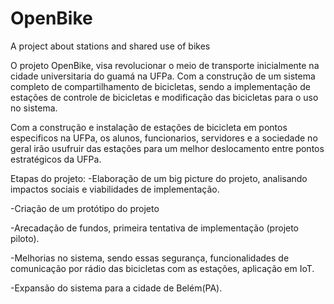 # OpenBike
A project about stations and shared use of bikes

O projeto OpenBike, visa revolucionar o meio de transporte inicialmente na cidade universitaria do guamá na UFPa. Com a construção de um sistema completo de compartilhamento de bicicletas, sendo a implementação de estações de controle de bicicletas e modificação das bicicletas para o uso no sistema.

Com a construção e instalação de estações de bicicleta em pontos especificos na UFPa, os alunos, funcionarios, servidores e a sociedade no geral irão usufruir das estações para um melhor deslocamento entre pontos estratégicos da UFPa.

Etapas do projeto:
-Elaboração de um big picture do projeto, analisando impactos sociais e viabilidades de implementação. 

-Criação de um protótipo do projeto

-Arecadação de fundos, primeira tentativa de implementação (projeto piloto).

-Melhorias no sistema, sendo essas segurança, funcionalidades de comunicação por rádio das bicicletas com as estações, aplicação em IoT.

-Expansão do sistema para a cidade de Belém(PA).
